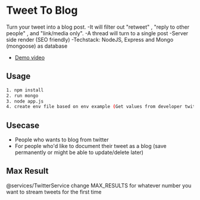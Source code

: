 # Tweet To Blog

Turn your tweet into a blog post. 
-It will filter out "retweet" , "reply to other people" , and "link/media only". 
-A thread will turn to a single post
-Server side render (SEO friendly)
-Techstack: NodeJS, Express and Mongo (mongoose) as database

- [Demo video](https://www.youtube.com/watch?v=QhosFYuXqAc)

## Usage

```bash
1. npm install
2. run mongo
3. node app.js
4. create env file based on env example (Get values from developer twitter app)
```

## Usecase

- People who wants to blog from twitter
- For people who'd like to document their tweet as a blog (save permanently or might be able to update/delete later)


## Max Result
@services/TwitterService
change MAX_RESULTS for whatever number you want to stream tweets for the first time